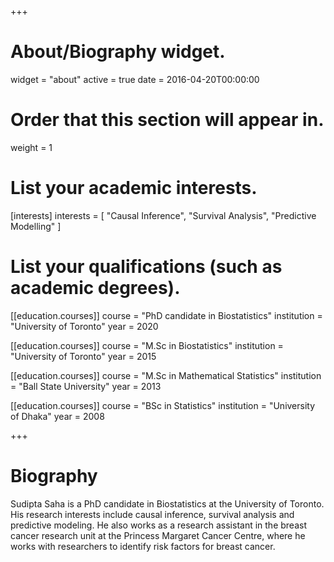 +++
# About/Biography widget.
widget = "about"
active = true
date = 2016-04-20T00:00:00

# Order that this section will appear in.
weight = 1

# List your academic interests.
[interests]
  interests = [
    "Causal Inference",
    "Survival Analysis",
    "Predictive Modelling"
  ]

# List your qualifications (such as academic degrees).
[[education.courses]]
  course = "PhD candidate in Biostatistics"
  institution = "University of Toronto" 
  year = 2020

[[education.courses]]
  course = "M.Sc in Biostatistics" 
  institution = "University of Toronto"
  year = 2015

[[education.courses]]
  course = "M.Sc in Mathematical Statistics" 
  institution = "Ball State University"
  year = 2013

[[education.courses]]
  course = "BSc in Statistics"
  institution = "University of Dhaka"
  year = 2008
 
+++

# Biography

Sudipta Saha is a PhD candidate in Biostatistics at the University of Toronto. His research interests include causal inference, survival analysis and predictive modeling. He also works as a research assistant in the breast cancer research unit at the Princess Margaret Cancer Centre, where he works with researchers to identify risk factors for breast cancer.
